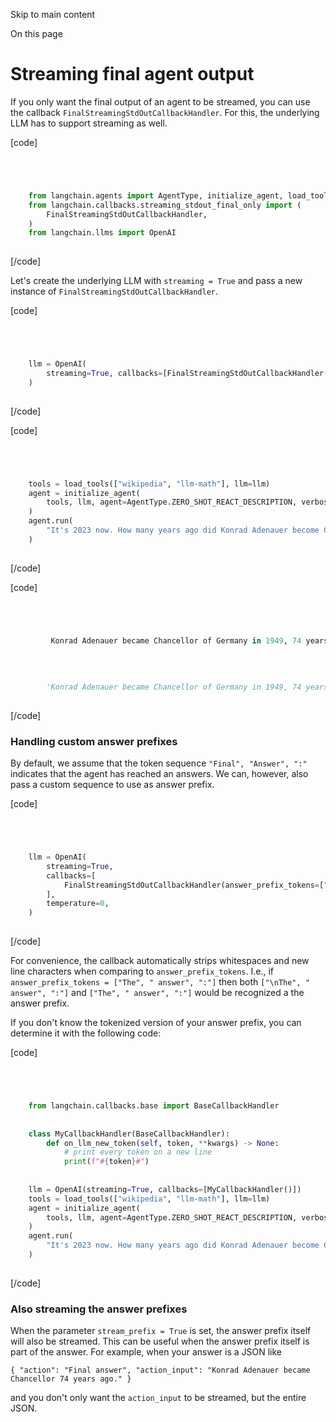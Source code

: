 

Skip to main content

On this page

# Streaming final agent output

If you only want the final output of an agent to be streamed, you can use the callback `FinalStreamingStdOutCallbackHandler`. For this, the underlying LLM has to support streaming as well.

[code]
```python




    from langchain.agents import AgentType, initialize_agent, load_tools  
    from langchain.callbacks.streaming_stdout_final_only import (  
        FinalStreamingStdOutCallbackHandler,  
    )  
    from langchain.llms import OpenAI  
    


```
[/code]


Let's create the underlying LLM with `streaming = True` and pass a new instance of `FinalStreamingStdOutCallbackHandler`.

[code]
```python




    llm = OpenAI(  
        streaming=True, callbacks=[FinalStreamingStdOutCallbackHandler()], temperature=0  
    )  
    


```
[/code]


[code]
```python




    tools = load_tools(["wikipedia", "llm-math"], llm=llm)  
    agent = initialize_agent(  
        tools, llm, agent=AgentType.ZERO_SHOT_REACT_DESCRIPTION, verbose=False  
    )  
    agent.run(  
        "It's 2023 now. How many years ago did Konrad Adenauer become Chancellor of Germany."  
    )  
    


```
[/code]


[code]
```python




         Konrad Adenauer became Chancellor of Germany in 1949, 74 years ago in 2023.  
      
      
      
      
        'Konrad Adenauer became Chancellor of Germany in 1949, 74 years ago in 2023.'  
    


```
[/code]


### Handling custom answer prefixes​

By default, we assume that the token sequence `"Final", "Answer", ":"` indicates that the agent has reached an answers. We can, however, also pass a custom sequence to use as answer prefix.

[code]
```python




    llm = OpenAI(  
        streaming=True,  
        callbacks=[  
            FinalStreamingStdOutCallbackHandler(answer_prefix_tokens=["The", "answer", ":"])  
        ],  
        temperature=0,  
    )  
    


```
[/code]


For convenience, the callback automatically strips whitespaces and new line characters when comparing to `answer_prefix_tokens`. I.e., if `answer_prefix_tokens = ["The", " answer", ":"]` then both
`["\nThe", " answer", ":"]` and `["The", " answer", ":"]` would be recognized a the answer prefix.

If you don't know the tokenized version of your answer prefix, you can determine it with the following code:

[code]
```python




    from langchain.callbacks.base import BaseCallbackHandler  
      
      
    class MyCallbackHandler(BaseCallbackHandler):  
        def on_llm_new_token(self, token, **kwargs) -> None:  
            # print every token on a new line  
            print(f"#{token}#")  
      
      
    llm = OpenAI(streaming=True, callbacks=[MyCallbackHandler()])  
    tools = load_tools(["wikipedia", "llm-math"], llm=llm)  
    agent = initialize_agent(  
        tools, llm, agent=AgentType.ZERO_SHOT_REACT_DESCRIPTION, verbose=False  
    )  
    agent.run(  
        "It's 2023 now. How many years ago did Konrad Adenauer become Chancellor of Germany."  
    )  
    


```
[/code]


### Also streaming the answer prefixes​

When the parameter `stream_prefix = True` is set, the answer prefix itself will also be streamed. This can be useful when the answer prefix itself is part of the answer. For example, when your answer
is a JSON like

`{ "action": "Final answer", "action_input": "Konrad Adenauer became Chancellor 74 years ago." }`

and you don't only want the `action_input` to be streamed, but the entire JSON.

